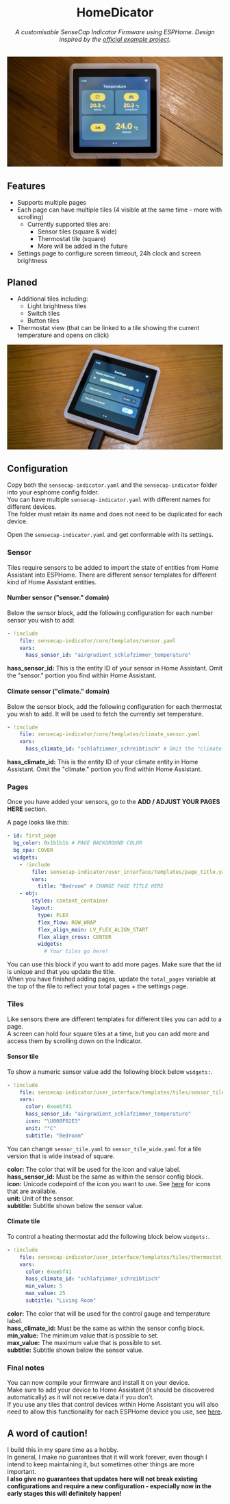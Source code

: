 <div align="center">
	
# HomeDicator
###### A customisable SenseCap Indicator Firmware using ESPHome. Design inspired by the [official example project](https://github.com/Seeed-Solution/SenseCAP_Indicator_ESP32/tree/main/examples/indicator_ha). 
	
</div>

<img src="./.assets/cover_image.jpg">


## Features
- Supports multiple pages
- Each page can have multiple tiles (4 visible at the same time - more with scrolling)
	-	Currently supported tiles are:
		- Sensor tiles (square & wide)
		- Thermostat tile (square)
		- More will be added in the future
- Settings page to configure screen timeout, 24h clock and screen brightness

## Planed
- Additional tiles including:
	- Light brightness tiles
	- Switch tiles
	- Button tiles
- Thermostat view (that can be linked to a tile showing the current temperature and opens on click)

<img src="./.assets/cover_image_2.jpg">

## Configuration
Copy both the `sensecap-indicator.yaml` and the `sensecap-indicator` folder into your esphome config folder.  
You can have multiple `sensecap-indicator.yaml` with different names for different devices.  
The folder must retain its name and does not need to be duplicated for each device. 

Open the `sensecap-indicator.yaml` and get conformable with its settings.  

### Sensor
Tiles require sensors to be added to import the state of entities from Home Assistant into ESPHome. There are different sensor templates for different kind of Home Assistant entities.

#### Number sensor ("sensor." domain)
Below the sensor block, add the following configuration for each number sensor you wish to add:
```yaml
- !include 
    file: sensecap-indicator/core/templates/sensor.yaml
    vars:
      hass_sensor_id: "airgradient_schlafzimmer_temperature"
```
**hass\_sensor\_id:** This is the entity ID of your sensor in Home Assistant. Omit the "sensor." portion you find within Home Assistant.  

#### Climate sensor ("climate." domain)
Below the sensor block, add the following configuration for each thermostat you wish to add. It will be used to fetch the currently set temperature.
```yaml
- !include 
    file: sensecap-indicator/core/templates/climate_sensor.yaml
    vars:
      hass_climate_id: "schlafzimmer_schreibtisch" # Omit the "climate." portion you find within Home Assistant
```
**hass\_climate\_id:** This is the entity ID of your climate entity in Home Assistant. Omit the "climate." portion you find within Home Assistant.  


### Pages
Once you have added your sensors, go to the **ADD / ADJUST YOUR PAGES HERE** section.  

A page looks like this:
```yaml
- id: first_page
  bg_color: 0x1b1b1b # PAGE BACKGROUND COLOR
  bg_opa: COVER
  widgets:
    - !include
        file: sensecap-indicator/user_interface/templates/page_title.yaml
        vars:
          title: "Bedroom" # CHANGE PAGE TITLE HERE
    - obj:
        styles: content_container
        layout: 
          type: FLEX
          flex_flow: ROW_WRAP
          flex_align_main: LV_FLEX_ALIGN_START
          flex_align_cross: CENTER
          widgets:
            # Your tiles go here!
```
You can use this block if you want to add more pages. Make sure that the id is unique and that you update the title.  
When you have finished adding pages, update the `total_pages` variable at the top of the file to reflect your total pages + the settings page.  

### Tiles
Like sensors there are different templates for different tiles you can add to a page.  
A screen can hold four square tiles at a time, but you can add more and access them by scrolling down on the Indicator.  

#### Sensor tile
To show a numeric sensor value add the following block below `widgets:`.  
```yaml
- !include
    file: sensecap-indicator/user_interface/templates/tiles/sensor_tile.yaml
    vars:
      color: 0xeebf41
      hass_sensor_id: "airgradient_schlafzimmer_temperature"
      icon: "\U000F02E3"
      unit: "°C"
      subtitle: "Bedroom"
```	
You can change `sensor_tile.yaml` to `sensor_tile_wide.yaml` for a tile version that is wide instead of square.  

**color:** The color that will be used for the icon and value label.
**hass\_sensor\_id:** Must be the same as within the sensor config block.  
**icon:** Unicode codepoint of the icon you want to use. See [here](https://github.com/paviro/HomeDicator/blob/main/ESPHome/sensecap-indicator/core/config/fonts.yaml) for icons that are available.  
**unit:** Unit of the sensor.  
**subtitle:** Subtitle shown below the sensor value.

#### Climate tile
To control a heating thermostat add the following block below `widgets:`.  
```yaml
- !include
    file: sensecap-indicator/user_interface/templates/tiles/thermostat_tile.yaml
    vars:
      color: 0xeebf41
      hass_climate_id: "schlafzimmer_schreibtisch"
      min_value: 5
      max_value: 25
      subtitle: "Living Room"
```

**color:** The color that will be used for the control gauge and temperature label.  
**hass\_climate\_id:** Must be the same as within the sensor config block.  
**min_value:** The minimum value that is possible to set.   
**max_value:** The maximum value that is possible to set.   
**subtitle:** Subtitle shown below the sensor value.   

### Final notes
You can now compile your firmware and install it on your device.  
Make sure to add your device to Home Assistant (it should be discovered automatically) as it will not receive data if you don't.  
If you use any tiles that control devices within Home Assistant you will also need to allow this functionality for each ESPHome device you use, see [here](https://esphome.io/components/api.html#api-actions).

## A word of caution!
I build this in my spare time as a hobby.  
In general, I make no guarantees that it will work forever, even though I intend to keep maintaining it, but sometimes other things are more important.  
**I also give no guarantees that updates here will not break existing configurations and require a new configuration - especially now in the early stages this will definitely happen!**